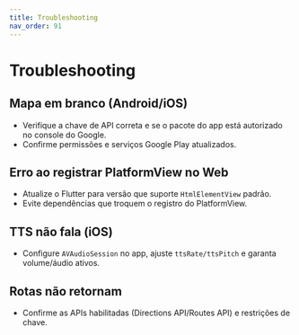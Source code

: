 ```yaml
---
title: Troubleshooting
nav_order: 91
---
```


# Troubleshooting

## Mapa em branco (Android/iOS)
- Verifique a chave de API correta e se o pacote do app está autorizado no console do Google.
- Confirme permissões e serviços Google Play atualizados.

## Erro ao registrar PlatformView no Web
- Atualize o Flutter para versão que suporte `HtmlElementView` padrão.
- Evite dependências que troquem o registro do PlatformView.

## TTS não fala (iOS)
- Configure `AVAudioSession` no app, ajuste `ttsRate/ttsPitch` e garanta volume/áudio ativos.

## Rotas não retornam
- Confirme as APIs habilitadas (Directions API/Routes API) e restrições de chave.

